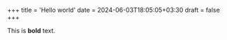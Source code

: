 +++
title = 'Hello world'
date = 2024-06-03T18:05:05+03:30
draft = false
+++


This is **bold** text.
